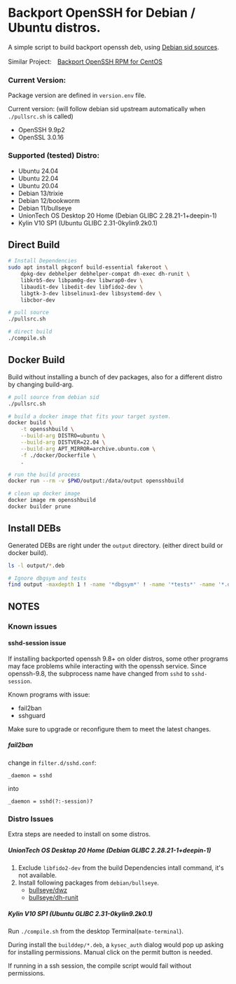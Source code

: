 # Backport OpenSSH for Debian / Ubuntu distros.

A simple script to build backport openssh deb, using [Debian sid sources](https://packages.debian.org/sid/openssh-server).

Similar Project:　[Backport OpenSSH RPM for CentOS](https://github.com/boypt/openssh-rpms)

### Current Version:

Package version are defined in `version.env` file.

Current version: (will follow debian sid upstream automatically when `./pullsrc.sh` is called)

- OpenSSH 9.9p2
- OpenSSL 3.0.16

### Supported (tested) Distro:

- Ubuntu 24.04
- Ubuntu 22.04
- Ubuntu 20.04
- Debian 13/trixie
- Debian 12/bookworm
- Debian 11/bullseye
- UnionTech OS Desktop 20 Home (Debian GLIBC 2.28.21-1+deepin-1) 
- Kylin V10 SP1 (Ubuntu GLIBC 2.31-0kylin9.2k0.1)

## Direct Build

```bash
# Install Dependencies
sudo apt install pkgconf build-essential fakeroot \
    dpkg-dev debhelper debhelper-compat dh-exec dh-runit \
    libkrb5-dev libpam0g-dev libwrap0-dev \
    libaudit-dev libedit-dev libfido2-dev \
    libgtk-3-dev libselinux1-dev libsystemd-dev \
    libcbor-dev

# pull source
./pullsrc.sh

# direct build
./compile.sh
```

## Docker Build

Build without installing a bunch of dev packages, also for a different distro by changing build-arg.

```bash
# pull source from debian sid
./pullsrc.sh

# build a docker image that fits your target system.
docker build \
    -t opensshbuild \
    --build-arg DISTRO=ubuntu \
    --build-arg DISTVER=22.04 \
    --build-arg APT_MIRROR=archive.ubuntu.com \
    -f ./docker/Dockerfile \
    .

# run the build process
docker run --rm -v $PWD/output:/data/output opensshbuild

# clean up docker image
docker image rm opensshbuild
docker builder prune
```

## Install DEBs

Generated DEBs are right under the `output` directory. (either direct build or docker build).

```bash
ls -l output/*.deb

# Ignore dbgsym and tests
find output -maxdepth 1 ! -name '*dbgsym*' ! -name '*tests*' -name '*.deb' | xargs sudo apt install -y
```

## NOTES

### Known issues 

#### sshd-session issue

If installing backported openssh 9.8+ on older distros, some other programs may face problems while interacting with the openssh service. Since openssh-9.8, the subprocess name have changed from `sshd` to `sshd-session`.

Known programs with issue:

- fail2ban
- sshguard

Make sure to upgrade or reconfigure them to meet the latest changes.

##### fail2ban

change in `filter.d/sshd.conf`:

```
_daemon = sshd
```

into

```
_daemon = sshd(?:-session)?
```


### Distro Issues

Extra steps are needed to install on some distros.

##### UnionTech OS Desktop 20 Home (Debian GLIBC 2.28.21-1+deepin-1) 

1. Exclude `libfido2-dev` from the build Dependencies intall command, it's not available.
2. Install following packages from `debian/bullseye`.
    - [bullseye/dwz](https://packages.debian.org/bullseye/dwz)
    - [bullseye/dh-runit](https://packages.debian.org/bullseye/dh-runit)

##### Kylin V10 SP1 (Ubuntu GLIBC 2.31-0kylin9.2k0.1)

Run `./compile.sh` from the desktop Terminal(`mate-terminal`). 

During install the `builddep/*.deb`, a `kysec_auth` dialog would pop up asking for installing permissions. Manual click on the permit button is needed. 

If running in a ssh session, the compile script would fail without permissions.
